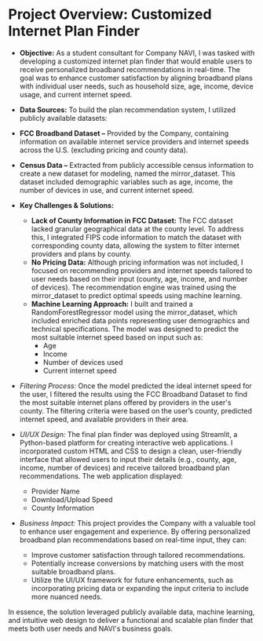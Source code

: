 # Project Overview: Customized Internet Plan Finder
- **Objective:** As a student consultant for Company NAVI, I was tasked with developing a customized internet plan finder that would enable users to receive personalized broadband recommendations in real-time. The goal was to enhance customer satisfaction by aligning broadband plans with individual user needs, such as household size, age, income, device usage, and current internet speed.

- **Data Sources:** To build the plan recommendation system, I utilized publicly available datasets:

 - **FCC Broadband Dataset –** Provided by the Company, containing information on available internet service providers and internet speeds across the U.S. (excluding pricing and county data).
 - **Census Data –** Extracted from publicly accessible census information to create a new dataset for modeling, named the mirror_dataset. This dataset included demographic variables such as age, income, the number of devices in use, and current internet speed.

- **Key Challenges & Solutions:**

  - **Lack of County Information in FCC Dataset:** The FCC dataset lacked granular geographical data at the county level. To address this, I integrated FIPS code information to match the dataset with corresponding county data, allowing the system to filter internet providers and plans by county.
  - **No Pricing Data:** Although pricing information was not included, I focused on recommending providers and internet speeds tailored to user needs based on their input (county, age, income, and number of devices). The recommendation engine was trained using the mirror_dataset to predict optimal speeds using machine learning.
  - **Machine Learning Approach:** I built and trained a RandomForestRegressor model using the mirror_dataset, which included enriched data points representing user demographics and technical specifications. The model was designed to predict the most suitable internet speed based on input such as:
    - Age
    - Income
    - Number of devices used
    - Current internet speed

- *Filtering Process:* Once the model predicted the ideal internet speed for the user, I filtered the results using the FCC Broadband Dataset to find the most suitable internet plans offered by providers in the user's county. The filtering criteria were based on the user’s county, predicted internet speed, and available providers in their area.

- *UI/UX Design:* The final plan finder was deployed using Streamlit, a Python-based platform for creating interactive web applications. I incorporated custom HTML and CSS to design a clean, user-friendly interface that allowed users to input their details (e.g., county, age, income, number of devices) and receive tailored broadband plan recommendations. The web application displayed:

  - Provider Name
  - Download/Upload Speed
  - County Information

- *Business Impact:* This project provides the Company with a valuable tool to enhance user engagement and experience. By offering personalized broadband plan recommendations based on real-time input, they can:

  - Improve customer satisfaction through tailored recommendations.
  - Potentially increase conversions by matching users with the most suitable broadband plans.
  - Utilize the UI/UX framework for future enhancements, such as incorporating pricing data or expanding the input criteria to include more nuanced needs.

In essence, the solution leveraged publicly available data, machine learning, and intuitive web design to deliver a functional and scalable plan finder that meets both user needs and NAVI's business goals.
